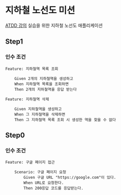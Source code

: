# 지하철 노선도 미션

[ATDD 강의](https://edu.nextstep.camp/c/R89PYi5H) 실습을 위한 지하철 노선도 애플리케이션

## Step1

### 인수 조건

```
Feature: 지하철역 목록 조회

    Given 2개의 지하철역을 생성하고
    When 지하철역 목록을 조회하면
    Then 2개의 지하철역을 응답 받는다
    
Feature: 지하철역 삭제

    Given 지하철역을 생성하고
    When 그 지하철역을 삭제하면
    Then 그 지하철역 목록 조회 시 생성한 역을 찾을 수 없다
```

## Step0

### 인수 조건

```
Feature: 구글 페이지 접근

    Scenario: 구글 페이지 요청
        Given 구글 URL "https://google.com"이 있다.
        When URL로 요청한다.
        Then 200응답 코드를 응답받는다.
```
